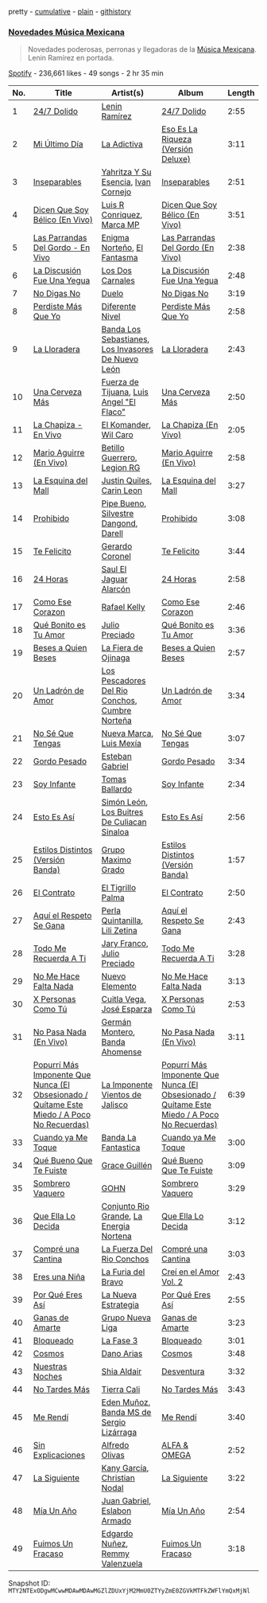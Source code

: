 pretty - [cumulative](/playlists/cumulative/37i9dQZF1DWXvaphaClKD3.md) - [plain](/playlists/plain/37i9dQZF1DWXvaphaClKD3) - [githistory](https://github.githistory.xyz/mackorone/spotify-playlist-archive/blob/main/playlists/plain/37i9dQZF1DWXvaphaClKD3)

### [Novedades Música Mexicana](https://open.spotify.com/playlist/37i9dQZF1DWXvaphaClKD3)

> Novedades poderosas, perronas y llegadoras de la <a href="spotify:genre:0JQ5DAqbMKFDTEtSaS4R92"> Música Mexicana</a>\. Lenin Ramírez en portada.

[Spotify](https://open.spotify.com/user/spotify) - 236,661 likes - 49 songs - 2 hr 35 min

| No. | Title | Artist(s) | Album | Length |
|---|---|---|---|---|
| 1 | [24/7 Dolido](https://open.spotify.com/track/1jt49y7J8bwMhXpvo3wbvO) | [Lenin Ramírez](https://open.spotify.com/artist/3hTffafUYLLgO4yuPAxb5U) | [24/7 Dolido](https://open.spotify.com/album/6Fyxi6oD8SD1lK35bKPyqA) | 2:55 |
| 2 | [Mi Último Día](https://open.spotify.com/track/66rBvkJ506KRjmY3LSTkJr) | [La Adictiva](https://open.spotify.com/artist/49EE6lVLgU8sp7dFgPshgM) | [Eso Es La Riqueza \(Versión Deluxe\)](https://open.spotify.com/album/1kDLBvOWZjmuWIOTwNvcIt) | 3:11 |
| 3 | [Inseparables](https://open.spotify.com/track/57GWBz1UtT6iei1jrbkovI) | [Yahritza Y Su Esencia](https://open.spotify.com/artist/51ZSh80McCt7vbqHouzW0A), [Ivan Cornejo](https://open.spotify.com/artist/6PH3FLQAxtqYy46Zv08bpV) | [Inseparables](https://open.spotify.com/album/31DfpAhFnPyIXUZFWdu32y) | 2:51 |
| 4 | [Dicen Que Soy Bélico \(En Vivo\)](https://open.spotify.com/track/0M21gHJZQ3xI6NL3OK0zpL) | [Luis R Conriquez](https://open.spotify.com/artist/0pePYDrJGk8gqMRbXrLJC8), [Marca MP](https://open.spotify.com/artist/44mEtidu0VdRkIqO4IbkNa) | [Dicen Que Soy Bélico \(En Vivo\)](https://open.spotify.com/album/5ikE5MM200NwQwfJVOpJGG) | 3:51 |
| 5 | [Las Parrandas Del Gordo \- En Vivo](https://open.spotify.com/track/26Dv27PxgMRMS0kiWhUbEY) | [Enigma Norteño](https://open.spotify.com/artist/3441uYrkzgTWwjXLd13R0U), [El Fantasma](https://open.spotify.com/artist/0my6Pg4I28dVcZLSpAkqhv) | [Las Parrandas Del Gordo \(En Vivo\)](https://open.spotify.com/album/6RgjLB7vJ5K3Wb6cnoWqWv) | 2:38 |
| 6 | [La Discusión Fue Una Yegua](https://open.spotify.com/track/3kbCf6B1b2Z5TO6o5vvMWW) | [Los Dos Carnales](https://open.spotify.com/artist/25UNJbwGZSQKvz5cPLWlv3) | [La Discusión Fue Una Yegua](https://open.spotify.com/album/41knSPdfgsdRfp1g7GLK85) | 2:48 |
| 7 | [No Digas No](https://open.spotify.com/track/16358eKjCVFsvHs7fy0UCC) | [Duelo](https://open.spotify.com/artist/0nnp7oJpY2J6yZOqtdKaWq) | [No Digas No](https://open.spotify.com/album/1AUg2PEpmCRm9G82UH0NGb) | 3:19 |
| 8 | [Perdiste Más Que Yo](https://open.spotify.com/track/1CI5f6YX17nX3rsGqb2XnO) | [Diferente Nivel](https://open.spotify.com/artist/5dHdCFMXwl9JofjKjS1MW0) | [Perdiste Más Que Yo](https://open.spotify.com/album/3SiCnMq3LNoxx4LyJVjUUv) | 2:58 |
| 9 | [La Lloradera](https://open.spotify.com/track/5XMKMu698zpti1TwbCUrZr) | [Banda Los Sebastianes](https://open.spotify.com/artist/0HgICyWHmS6rnl8xWEd0x6), [Los Invasores De Nuevo León](https://open.spotify.com/artist/5CGtBYmVPeLhI1kM2Fn9Gv) | [La Lloradera](https://open.spotify.com/album/309Ivzn5Ygopg3ImLZ3Qeq) | 2:43 |
| 10 | [Una Cerveza Más](https://open.spotify.com/track/0l8Ai0UPJ1hYOMQcaDa9Vr) | [Fuerza de Tijuana](https://open.spotify.com/artist/0OtCwdMEGIi0GCeLGCO2tQ), [Luis Angel "El Flaco"](https://open.spotify.com/artist/4kJ2OBSNasUA4yOT5NCfCl) | [Una Cerveza Más](https://open.spotify.com/album/7q35s381xW8eW6n6d0twtC) | 2:50 |
| 11 | [La Chapiza \- En Vivo](https://open.spotify.com/track/3mHFLPUuMgKHjPNmOS2XTg) | [El Komander](https://open.spotify.com/artist/2wC90WSKQd0BvdxJZ0mObr), [Wil Caro](https://open.spotify.com/artist/0WmxPSzE2yXAEpVw1yA1A4) | [La Chapiza \(En Vivo\)](https://open.spotify.com/album/0wP13AMhGNtY0GWQICl4T6) | 2:05 |
| 12 | [Mario Aguirre \(En Vivo\)](https://open.spotify.com/track/7ysAUADcyTyB2EmPXrtLoJ) | [Betillo Guerrero](https://open.spotify.com/artist/0OtTjzw8SQkRaGzpTNvu1y), [Legion RG](https://open.spotify.com/artist/0V10XqRWsn8EGBwzCVAE7V) | [Mario Aguirre \(En Vivo\)](https://open.spotify.com/album/57eBE9Vtn8Xpeyqts4aeEU) | 2:58 |
| 13 | [La Esquina del Mall](https://open.spotify.com/track/3WtymOJb6mGqTzU9wlRzck) | [Justin Quiles](https://open.spotify.com/artist/14zUHaJZo1mnYtn6IBRaRP), [Carin Leon](https://open.spotify.com/artist/66ihevNkSYNzRAl44dx6jJ) | [La Esquina del Mall](https://open.spotify.com/album/6TJiIMlNiG56NiToULGmF8) | 3:27 |
| 14 | [Prohibido](https://open.spotify.com/track/7FrC84e3mKxhFA4H9Xexaf) | [Pipe Bueno](https://open.spotify.com/artist/4RXxwBtdt6k1YNyyAyiOng), [Silvestre Dangond](https://open.spotify.com/artist/3OcvS8PzSGYMBvLdzY6g3e), [Darell](https://open.spotify.com/artist/1TtXnWcUs0FCkaZDPGYHdf) | [Prohibido](https://open.spotify.com/album/2QmoW4oUr31FGEXmCPkOYJ) | 3:08 |
| 15 | [Te Felicito](https://open.spotify.com/track/5IR7Ecj0Ue1xufcOn6AUP1) | [Gerardo Coronel](https://open.spotify.com/artist/6JoYL9QYbdgPb6EuE5J2pC) | [Te Felicito](https://open.spotify.com/album/26CK4xfplV9B2bzC5yPqz7) | 3:44 |
| 16 | [24 Horas](https://open.spotify.com/track/46fSGnEtPDf2HHv1TbS3oX) | [Saul El Jaguar Alarcón](https://open.spotify.com/artist/4zDxqX7DmkPcNfXkrPuYro) | [24 Horas](https://open.spotify.com/album/5WEuYjqs9maS0HqvwSBS2l) | 2:58 |
| 17 | [Como Ese Corazon](https://open.spotify.com/track/5cFq4irPzCXptQTugKqVfF) | [Rafael Kelly](https://open.spotify.com/artist/60D1b0MRQPmAL5TSV7e4PY) | [Como Ese Corazon](https://open.spotify.com/album/224eSuKLBpITLilY6xqJqq) | 2:46 |
| 18 | [Qué Bonito es Tu Amor](https://open.spotify.com/track/7CQinke6WmwhJZaYW6U3or) | [Julio Preciado](https://open.spotify.com/artist/0YHkeVGRdH0t8skdMxpqp3) | [Qué Bonito es Tu Amor](https://open.spotify.com/album/3OUuN7x6XbdPOVTw3aiZ0n) | 3:36 |
| 19 | [Beses a Quien Beses](https://open.spotify.com/track/2NGXJSNQE4rsTts8TZfeS3) | [La Fiera de Ojinaga](https://open.spotify.com/artist/6qm0DFounuQWwu6IF0ZGH2) | [Beses a Quien Beses](https://open.spotify.com/album/3MQPEMiB4zdwh5BYQ38AQj) | 2:57 |
| 20 | [Un Ladrón de Amor](https://open.spotify.com/track/0552rgpWlHG4Zwv4gkN7Ti) | [Los Pescadores Del Rio Conchos](https://open.spotify.com/artist/3h88VTqRj3GbUd2W41ZY5U), [Cumbre Norteña](https://open.spotify.com/artist/0d1jlQUtg6wJtmOVWSFU0t) | [Un Ladrón de Amor](https://open.spotify.com/album/1VuEsVBon46xIwxPKpucdD) | 3:34 |
| 21 | [No Sé Que Tengas](https://open.spotify.com/track/5jjIkLaQZA4iaPz0wwZZBo) | [Nueva Marca](https://open.spotify.com/artist/347cjywtc77d0NSfzullDJ), [Luis Mexía](https://open.spotify.com/artist/6Zftf0DRHk7QWgo4QMlmP3) | [No Sé Que Tengas](https://open.spotify.com/album/1hlrfVbr5Bh0xcoXtggDOF) | 3:07 |
| 22 | [Gordo Pesado](https://open.spotify.com/track/4rOwSMUEJ13rbqsDLzmPSp) | [Esteban Gabriel](https://open.spotify.com/artist/6RPeBghYnSwGV6FOw7huuN) | [Gordo Pesado](https://open.spotify.com/album/5T8B8zyX6KzfVZSBfgOIxF) | 3:34 |
| 23 | [Soy Infante](https://open.spotify.com/track/7vvOhEZm7aYvzU1DZimkpO) | [Tomas Ballardo](https://open.spotify.com/artist/3Y4UmopFbGuRYdtGEa5jDZ) | [Soy Infante](https://open.spotify.com/album/1gzsVCNz62qMySRSTpMHk1) | 2:34 |
| 24 | [Esto Es Así](https://open.spotify.com/track/4t9EQ2mAXzPZLpMPwDAGIM) | [Simón León](https://open.spotify.com/artist/4mTHBSlYMRCM1c22vaQjh0), [Los Buitres De Culiacan Sinaloa](https://open.spotify.com/artist/535ap2f16rTOKTMPTkvbGB) | [Esto Es Así](https://open.spotify.com/album/32ZX00cqoOq3l8c2iwZ88x) | 2:56 |
| 25 | [Estilos Distintos \(Versión Banda\)](https://open.spotify.com/track/0DM0Ajf4ZXoreMnOeDkYCx) | [Grupo Maximo Grado](https://open.spotify.com/artist/0ssx5sZQzc1nZZF2Ks8qXZ) | [Estilos Distintos \(Versión Banda\)](https://open.spotify.com/album/38YIoO1BldtfEMWke9uwHh) | 1:57 |
| 26 | [El Contrato](https://open.spotify.com/track/2a8IdECL1J0W12is69FWRs) | [El Tigrillo Palma](https://open.spotify.com/artist/2usAJ9Mtrw570XlQ5MHJek) | [El Contrato](https://open.spotify.com/album/4R9VjoGwRpxmxEC6mu3jdp) | 2:50 |
| 27 | [Aquí el Respeto Se Gana](https://open.spotify.com/track/7kglP8vX2WefTh97Vb70Pt) | [Perla Quintanilla](https://open.spotify.com/artist/5pl7BIxdVjFfa3iCMVPcgi), [Lili Zetina](https://open.spotify.com/artist/1At8hpss4elY0GBg2qP31j) | [Aquí el Respeto Se Gana](https://open.spotify.com/album/3FKTJgSVcnS212dxjUUHiB) | 2:43 |
| 28 | [Todo Me Recuerda A Ti](https://open.spotify.com/track/0ooSm6DWVb708WQbOy99De) | [Jary Franco](https://open.spotify.com/artist/01agtJ7Ob6B8N8jC8QvAJ6), [Julio Preciado](https://open.spotify.com/artist/0YHkeVGRdH0t8skdMxpqp3) | [Todo Me Recuerda A Ti](https://open.spotify.com/album/7sQmXyi4Bd9aw1q7mradRJ) | 3:28 |
| 29 | [No Me Hace Falta Nada](https://open.spotify.com/track/6mbugMNw6tfCJUdmJhP9oE) | [Nuevo Elemento](https://open.spotify.com/artist/5bX24ABh13zF8hf5oPwc3N) | [No Me Hace Falta Nada](https://open.spotify.com/album/72gV9k0jtquTeAUzHvvIE1) | 3:13 |
| 30 | [X Personas Como Tú](https://open.spotify.com/track/1BnzpdLJJk6JMGLM667CkG) | [Cuitla Vega](https://open.spotify.com/artist/50eEhK6sfbvKaI75ZqD96I), [José Esparza](https://open.spotify.com/artist/1XGG9ovY2aBYQwCvh4xRzS) | [X Personas Como Tú](https://open.spotify.com/album/3GaUAF6cuvJ8RIObkEJe2s) | 2:53 |
| 31 | [No Pasa Nada \(En Vivo\)](https://open.spotify.com/track/47myufNYGVR1JxJUy0l5Q9) | [Germán Montero](https://open.spotify.com/artist/2mJLFoa2cRqCZHL6MZNaak), [Banda Ahomense](https://open.spotify.com/artist/62uFRQaUKwqXcmB116PEwZ) | [No Pasa Nada \(En Vivo\)](https://open.spotify.com/album/0T2uPlysAtq6RlEFOEaYzC) | 3:11 |
| 32 | [Popurrí Más Imponente Que Nunca \(El Obsesionado / Quítame Este Miedo / A Poco No Recuerdas\)](https://open.spotify.com/track/2BcUeZIqdiYeLQ51gxZz6R) | [La Imponente Vientos de Jalisco](https://open.spotify.com/artist/4Tx6Ti44QhL2JRmHSu1mU7) | [Popurrí Más Imponente Que Nunca \(El Obsesionado / Quítame Este Miedo / A Poco No Recuerdas\)](https://open.spotify.com/album/4TGrLfjzMhVQ4cesHI0HnR) | 6:39 |
| 33 | [Cuando ya Me Toque](https://open.spotify.com/track/3yCWhUyMfX4HZXtnzveoNg) | [Banda La Fantastica](https://open.spotify.com/artist/0blK492eLddsqmXcwdBcye) | [Cuando ya Me Toque](https://open.spotify.com/album/2f5vFaQ7xNQkIjrnn90KWZ) | 3:00 |
| 34 | [Qué Bueno Que Te Fuiste](https://open.spotify.com/track/57iLFxhA6MNiX2zz2vSr7b) | [Grace Guillén](https://open.spotify.com/artist/04K92Tg6ryvoyNj1Xju6rD) | [Qué Bueno Que Te Fuiste](https://open.spotify.com/album/0tSxpprmJLqotGaVTHa5D1) | 3:09 |
| 35 | [Sombrero Vaquero](https://open.spotify.com/track/25GDHtmzIzmfxxuwPVw5qA) | [GOHN](https://open.spotify.com/artist/7KiKSecWZrDV4n3oD0sX6W) | [Sombrero Vaquero](https://open.spotify.com/album/5tvRh6JRYFbFauFFDiSz67) | 3:29 |
| 36 | [Que Ella Lo Decida](https://open.spotify.com/track/1SB9GvzBxfQVKVNRNbO7tE) | [Conjunto Rio Grande](https://open.spotify.com/artist/2Ro0uSqcQMG6L3ZRyoDEsG), [La Energia Nortena](https://open.spotify.com/artist/6uFxO15AG9aoz7MS4aQQvp) | [Que Ella Lo Decida](https://open.spotify.com/album/0yLMHwI6NvMqXcwlGWkejT) | 3:12 |
| 37 | [Compré una Cantina](https://open.spotify.com/track/4D0GLgs95qc2Tilyi2mvPV) | [La Fuerza Del Rio Conchos](https://open.spotify.com/artist/2LVTPteFX5eBb9Me5M6hOc) | [Compré una Cantina](https://open.spotify.com/album/78T4plt00x5YZWZFDbEQcg) | 3:03 |
| 38 | [Eres una Niña](https://open.spotify.com/track/2yhEvaABcAG94HRCvk0U1i) | [La Furia del Bravo](https://open.spotify.com/artist/0CwDMNmupPq7JSl4uxPWV3) | [Creí en el Amor Vol\. 2](https://open.spotify.com/album/1SCmgPWPQLF9ZJhf0qPDaw) | 2:43 |
| 39 | [Por Qué Eres Así](https://open.spotify.com/track/5G8iicDj2JMFxfFKypwlGA) | [La Nueva Estrategia](https://open.spotify.com/artist/6KrsPUXRtIKhTla4QfuRW0) | [Por Qué Eres Así](https://open.spotify.com/album/2T7ymF8ftbO5c9dsZmtC9x) | 2:55 |
| 40 | [Ganas de Amarte](https://open.spotify.com/track/7FzqgB7Ho4mMCXXPrZFGRv) | [Grupo Nueva Liga](https://open.spotify.com/artist/0iVRaTxHkNNvEaY1SOD8dk) | [Ganas de Amarte](https://open.spotify.com/album/6RGTD8Hrab0jvfgP3Z56Tt) | 3:23 |
| 41 | [Bloqueado](https://open.spotify.com/track/31u0xddM70KxFebPyLawpR) | [La Fase 3](https://open.spotify.com/artist/29Cl7Hr5OrIZOKOZAkCEDj) | [Bloqueado](https://open.spotify.com/album/6CClgwR7m644jsRJoF69Xb) | 3:01 |
| 42 | [Cosmos](https://open.spotify.com/track/1Txo3IXtfQa8okVkZU3okI) | [Dano Arias](https://open.spotify.com/artist/1AiUJjP4nxM9KIqsFjxMVT) | [Cosmos](https://open.spotify.com/album/3bxVu4ZHFt1LYoLyCrT4dW) | 3:48 |
| 43 | [Nuestras Noches](https://open.spotify.com/track/05np5qqF0I9dukvYweal2A) | [Shia Aldair](https://open.spotify.com/artist/07Fa79I3tdHSTFwNQhi0uX) | [Desventura](https://open.spotify.com/album/1Fp1Oy7agN1VYfy4clJiDi) | 3:32 |
| 44 | [No Tardes Más](https://open.spotify.com/track/01SijgnXaEsJVlLgSdeKJH) | [Tierra Cali](https://open.spotify.com/artist/4JqzwqRUOCEHeIVRDWG5Jv) | [No Tardes Más](https://open.spotify.com/album/51SJbwcgFkz1C5bPakA6KE) | 3:43 |
| 45 | [Me Rendí](https://open.spotify.com/track/4SdLUkVGNUm2gNF7YQdhY1) | [Eden Muñoz](https://open.spotify.com/artist/1gJdf4Yybu4X5A2xYV3NMV), [Banda MS de Sergio Lizárraga](https://open.spotify.com/artist/2C6i0I5RiGzDKN9IAF8reh) | [Me Rendí](https://open.spotify.com/album/6hVo9wZ2AAyh9nDnzU86E6) | 3:40 |
| 46 | [Sin Explicaciones](https://open.spotify.com/track/3MjFu8fCCH2gSUxc9IVOdA) | [Alfredo Olivas](https://open.spotify.com/artist/5xYNmNkaWRqu3e5F4UXME8) | [ALFA & OMEGA](https://open.spotify.com/album/63HJKqg9tMk2eJyQezaTes) | 2:52 |
| 47 | [La Siguiente](https://open.spotify.com/track/4joPCNKibsoabhpuHPofqG) | [Kany García](https://open.spotify.com/artist/69UypehHabb68utzfjAVlV), [Christian Nodal](https://open.spotify.com/artist/0XwVARXT135rw8lyw1EeWP) | [La Siguiente](https://open.spotify.com/album/2ew2njzdzMchb0J1ocVLPH) | 3:22 |
| 48 | [Mía Un Año](https://open.spotify.com/track/0q2CjjP0hoopNMz2924hey) | [Juan Gabriel](https://open.spotify.com/artist/2MRBDr0crHWE5JwPceFncq), [Eslabon Armado](https://open.spotify.com/artist/0XeEobZplHxzM9QzFQWLiR) | [Mía Un Año](https://open.spotify.com/album/2wBBAPcIsgXx9fsXygNmVT) | 2:54 |
| 49 | [Fuimos Un Fracaso](https://open.spotify.com/track/0QKF6xXTTPkeKqZBxtkjWh) | [Edgardo Nuñez](https://open.spotify.com/artist/0mA4dkNGiN4fqTBi2SLlAv), [Remmy Valenzuela](https://open.spotify.com/artist/4stSxe6AbpXw3x7nRDsYVX) | [Fuimos Un Fracaso](https://open.spotify.com/album/3cqvXVdDagVXznbwa4eY3D) | 3:18 |

Snapshot ID: `MTY2NTExODgwMCwwMDAwMDAwMGZlZDUxYjM2MmU0ZTYyZmE0ZGVkMTFkZWFlYmQxMjNl`
